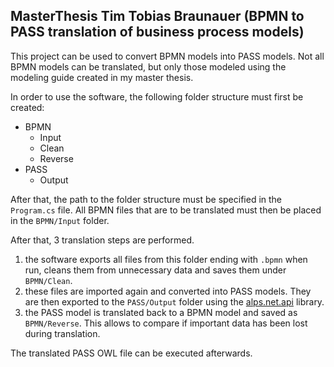 ## MasterThesis Tim Tobias Braunauer (BPMN to PASS translation of business process models)

This project can be used to convert BPMN models into PASS models.
Not all BPMN models can be translated, but only those modeled using the modeling guide created in my master thesis.

In order to use the software, the following folder structure must first be created:

* BPMN
  * Input
  * Clean
  * Reverse
* PASS
  * Output

After that, the path to the folder structure must be specified in the `Program.cs` file.
All BPMN files that are to be translated must then be placed in the `BPMN/Input` folder.

After that, 3 translation steps are performed.

1. the software exports all files from this folder ending with `.bpmn` when run, cleans them from unnecessary data and saves them under `BPMN/Clean`.
2. these files are imported again and converted into PASS models. They are then exported to the `PASS/Output` folder using the [alps.net.api](https://github.com/I2PM/alps.net.api "alps.net.api") library.
3. the PASS model is translated back to a BPMN model and saved as `BPMN/Reverse`. This allows to compare if important data has been lost during translation.

The translated PASS OWL file can be executed afterwards.
